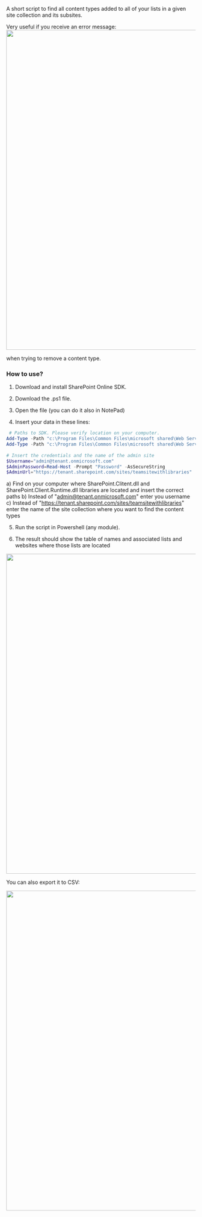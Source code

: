 A short script to find all content types added to all of your lists in a given site collection and its subsites.

 

Very useful if you receive an error message:
 <img src="../Module for checking in and checking out the files/Filefile1.PNG" width="850">
 



when trying to remove a content type.

 

 

 

<h3>How to use?</h3>



1. Download and install SharePoint Online SDK.

2. Download the .ps1 file.

3. Open the file (you can do it also in NotePad)

4. Insert your data in these lines:

 

 

```PowerShell
 # Paths to SDK. Please verify location on your computer. 
Add-Type -Path "c:\Program Files\Common Files\microsoft shared\Web Server Extensions\15\ISAPI\Microsoft.SharePoint.Client.dll"  
Add-Type -Path "c:\Program Files\Common Files\microsoft shared\Web Server Extensions\15\ISAPI\Microsoft.SharePoint.Client.Runtime.dll"  
 
# Insert the credentials and the name of the admin site 
$Username="admin@tenant.onmicrosoft.com" 
$AdminPassword=Read-Host -Prompt "Password" -AsSecureString 
$AdminUrl="https://tenant.sharepoint.com/sites/teamsitewithlibraries" 
```

a) Find on your computer where SharePoint.Clitent.dll and SharePoint.Client.Runtime.dll libraries are located and insert the correct paths
b)  Instead of "admin@tenant.onmicrosoft.com" enter you username
c) Instead of "https://tenant.sharepoint.com/sites/teamsitewithlibraries" enter the name of the site collection where you want to find the content types
 

5. Run the script in Powershell (any module). 

6. The result should show the table of names and associated lists and websites where those lists are located
 <img src="../Module for checking in and checking out the files/Filefile1.PNG" width="850">
 



 

 

You can also export it to CSV:

  <img src="../Module for checking in and checking out the files/Filefile1.PNG" width="850">



 

 
